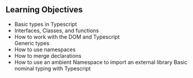 <h2>Learning Objectives</h2>

<ul>
<li>Basic types in Typescript</li>
<li>Interfaces, Classes, and functions</li>
<li>How to work with the DOM and Typescript</li>
Generic types
<li>How to use namespaces</li>
<li>How to merge declarations</li>
<li>How to use an ambient Namespace to import an external library
Basic nominal typing with Typescript</li>
</ul>
